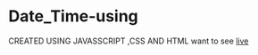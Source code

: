 # Date_Time-using

CREATED USING JAVASSCRIPT ,CSS AND HTML
want to see <a href="[https://gauravkesh.github.io](https://gauravkesh.github.io/Date_Time-using-HTML-CSS-JAVASCRIPT/)https://gauravkesh.github.io/Date_Time-using-HTML-CSS-JAVASCRIPT/" target="_blank">live</a>
